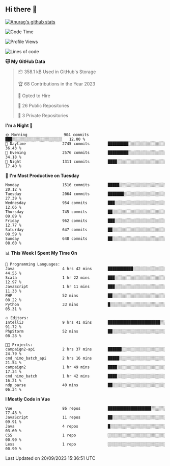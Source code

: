 ## Hi there 👋

[![Anurag's github stats](https://github-readme-stats.vercel.app/api?username=Songwonseok)](https://github.com/anuraghazra/github-readme-stats)



<!--START_SECTION:waka-->
![Code Time](http://img.shields.io/badge/Code%20Time-2%2C517%20hrs%2040%20mins-blue)

![Profile Views](http://img.shields.io/badge/Profile%20Views-0-blue)

![Lines of code](https://img.shields.io/badge/From%20Hello%20World%20I%27ve%20Written-35.0%20million%20lines%20of%20code-blue)

**🐱 My GitHub Data** 

> 📦 358.1 kB Used in GitHub's Storage 
 > 
> 🏆 68 Contributions in the Year 2023
 > 
> 💼 Opted to Hire
 > 
> 📜 26 Public Repositories 
 > 
> 🔑 3 Private Repositories 
 > 
**I'm a Night 🦉** 

```text
🌞 Morning                904 commits         ███░░░░░░░░░░░░░░░░░░░░░░   12.00 % 
🌆 Daytime                2745 commits        █████████░░░░░░░░░░░░░░░░   36.43 % 
🌃 Evening                2576 commits        █████████░░░░░░░░░░░░░░░░   34.18 % 
🌙 Night                  1311 commits        ████░░░░░░░░░░░░░░░░░░░░░   17.40 % 
```
📅 **I'm Most Productive on Tuesday** 

```text
Monday                   1516 commits        █████░░░░░░░░░░░░░░░░░░░░   20.12 % 
Tuesday                  2064 commits        ███████░░░░░░░░░░░░░░░░░░   27.39 % 
Wednesday                954 commits         ███░░░░░░░░░░░░░░░░░░░░░░   12.66 % 
Thursday                 745 commits         ██░░░░░░░░░░░░░░░░░░░░░░░   09.89 % 
Friday                   962 commits         ███░░░░░░░░░░░░░░░░░░░░░░   12.77 % 
Saturday                 647 commits         ██░░░░░░░░░░░░░░░░░░░░░░░   08.59 % 
Sunday                   648 commits         ██░░░░░░░░░░░░░░░░░░░░░░░   08.60 % 
```


📊 **This Week I Spent My Time On** 

```text
💬 Programming Languages: 
Java                     4 hrs 42 mins       ███████████░░░░░░░░░░░░░░   44.55 % 
Scala                    1 hr 22 mins        ███░░░░░░░░░░░░░░░░░░░░░░   12.97 % 
JavaScript               1 hr 11 mins        ███░░░░░░░░░░░░░░░░░░░░░░   11.33 % 
PHP                      52 mins             ██░░░░░░░░░░░░░░░░░░░░░░░   08.22 % 
Python                   33 mins             █░░░░░░░░░░░░░░░░░░░░░░░░   05.31 % 

🔥 Editors: 
IntelliJ                 9 hrs 41 mins       ███████████████████████░░   91.72 % 
PhpStorm                 52 mins             ██░░░░░░░░░░░░░░░░░░░░░░░   08.28 % 

🐱‍💻 Projects: 
campaign2-api            2 hrs 37 mins       ██████░░░░░░░░░░░░░░░░░░░   24.79 % 
cmd_nimo_batch_api       2 hrs 16 mins       █████░░░░░░░░░░░░░░░░░░░░   21.54 % 
campaign2                1 hr 49 mins        ████░░░░░░░░░░░░░░░░░░░░░   17.34 % 
cmd_nimo_batch           1 hr 42 mins        ████░░░░░░░░░░░░░░░░░░░░░   16.21 % 
ndp_parse                40 mins             ██░░░░░░░░░░░░░░░░░░░░░░░   06.34 % 
```

**I Mostly Code in Vue** 

```text
Vue                      86 repos            ███████████████████░░░░░░   77.48 % 
JavaScript               11 repos            ██░░░░░░░░░░░░░░░░░░░░░░░   09.91 % 
Java                     4 repos             █░░░░░░░░░░░░░░░░░░░░░░░░   03.60 % 
CSS                      1 repo              ░░░░░░░░░░░░░░░░░░░░░░░░░   00.90 % 
Less                     1 repo              ░░░░░░░░░░░░░░░░░░░░░░░░░   00.90 % 
```




 Last Updated on 20/09/2023 15:36:51 UTC
<!--END_SECTION:waka-->
